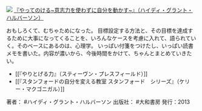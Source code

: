 [![](https://images-fe.ssl-images-amazon.com/images/I/41dzwhwNOhL._SL160_.jpg)](http://www.amazon.co.jp/exec/obidos/ASIN/4479794123/choiyaki81-22/ref=nosim)
[『やってのける~意志力を使わずに自分を動かす~』（ハイディ・グラント・ハルバーソン）](http://www.amazon.co.jp/exec/obidos/ASIN/4479794123/choiyaki81-22/ref=nosim)

おもしろくて、むちゃためになった。
目標設定する方法と、その目標を達成するために大事になってくることを、いろんなケースを考慮に入れて、語られていく。そのベースにあるのは、心理学。
いっぱい付箋をつけたし、いっぱい読書メモを書いた。内容が濃いから、今後時間をかけて、ちゃんとまとめていきたい。

- [[『やりとげる力』（スティーヴン・プレスフィールド）]]
- [[『スタンフォードの自分を変える教室 スタンフォード　シリーズ』（ケリー・マクゴニガル）]]

著者： #ハイディ・グラント・ハルバーソン 
出版社： #大和書房
発行：2013

